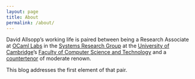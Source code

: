 ```yaml
---
layout: page
title: About
permalink: /about/
---
```

David Allsopp’s working life is paired between being a Research Associate at [OCaml Labs](http://ocamllabs.io) in the [Systems Research Group](https://www.cl.cam.ac.uk/research/srg) at the [University of Cambridge](https://www.cam.ac.uk)’s [Faculty of Computer Science and Technology](https://www.cl.cam.ac.uk) and a [countertenor](http://www.davidallsopp.com) of moderate renown.

This blog addresses the first element of that pair.
